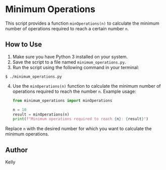 
# Minimum Operations

This script provides a function `minOperations(n)` to calculate the minimum number of operations required to reach a certain number `n`.

## How to Use

1. Make sure you have Python 3 installed on your system.
2. Save the script to a file named `minimum_operations.py`.
3. Run the script using the following command in your terminal:

```
$ ./minimum_operations.py
```

4. Use the `minOperations(n)` function to calculate the minimum number of operations required to reach the number `n`.
   Example usage:

   ```python
   from minimum_operations import minOperations

   n = 10
   result = minOperations(n)
   print(f"Minimum operations required to reach {n}: {result}")
   ```

Replace `n` with the desired number for which you want to calculate the minimum operations.
## Author
Kelly
